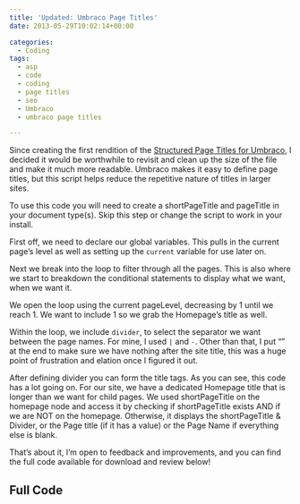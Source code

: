```yaml
---
title: 'Updated: Umbraco Page Titles'
date: 2013-05-29T10:02:14+00:00

categories:
  - Coding
tags:
  - asp
  - code
  - coding
  - page titles
  - seo
  - Umbraco
  - umbraco page titles

---
```


Since creating the first rendition of the [Structured Page Titles for Umbraco](/posts/2013/01/structured-umbraco-page-titles/), I decided it would be worthwhile to revisit 
and clean up the size of the file and make it much more readable. Umbraco makes it easy to define page titles, but this script helps reduce the repetitive nature of titles in larger sites.

To use this code you will need to create a shortPageTitle and pageTitle in your document type(s). Skip this step or change&nbsp;the script to work in your install.

First off, we need to declare our global variables. This pulls in the current page&#8217;s level as well as setting up the `current` variable for use later on.

<script src="https://gist.github.com/mcmullengreg/27785029d3f7250388a2.js?file=globalVars.cshtml"></script>

Next we break into the loop to filter through all the pages. This is also where we start to breakdown the conditional statements to display what we want, when we want it.

We open the loop using the current pageLevel, decreasing by 1 until we reach 1. We want to include 1 so we grab the Homepage&#8217;s title as well.

<script src="https://gist.github.com/mcmullengreg/27785029d3f7250388a2.js?file=loop.cshtml"></script>

Within the loop, we include `divider`, to select the&nbsp;separator we want between the page names. For mine, I used `|` and `-`. Other than that, I put &#8220;&#8221; at the end to make sure we have nothing after the site title, 
this was a huge point of frustration and elation once I figured it out.

<script src="https://gist.github.com/mcmullengreg/27785029d3f7250388a2.js?file=divider.cshtml"></script>

After defining divider&nbsp;you can form the title tags. As you can see, this code has a lot going on. For our site, we have a dedicated Homepage title that is longer than we want for child pages. We used shortPageTitle&nbsp;on the homepage node and access it by checking if shortPageTitle exists AND if we are NOT on the homepage. Otherwise, it displays the shortPageTitle & Divider, or the Page title (if it has a value) or the Page Name if everything else is blank.

<script src="https://gist.github.com/mcmullengreg/27785029d3f7250388a2.js?file=titleOutput.cshtml"></script>

That&#8217;s about it, I&#8217;m open to feedback and improvements, and you can find the full code available for download and review below!

## Full Code

<script src="https://gist.github.com/mcmullengreg/27785029d3f7250388a2.js?file=fullCode.cshtml"></script>
